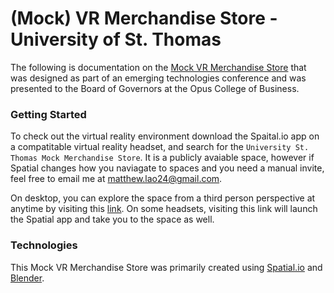 # (Mock) VR Merchandise Store - University of St. Thomas 
The following is documentation on the [Mock VR Merchandise Store](https://www.spatial.io/s/Shop-6243c62ac40e940001b4b203?share=8455234183693210692) that was designed as part of an emerging technologies conference and was
presented to the Board of Governors at the Opus College of Business. 

### Getting Started
To check out the virtual reality environment download the Spaital.io app on a compatitable virtual reality headset, and search for the `University St. Thomas Mock Merchandise Store`. It is a publicly avaiable space, however if Spatial changes how you naviagate to spaces and you need a manual invite, feel free to email me at [matthew.lao24@gmail.com](matthew.lao24@gmail.com).

On desktop, you can explore the space from a third person perspective at anytime by visiting this [link](https://www.spatial.io/s/Shop-6243c62ac40e940001b4b203?share=8455234183693210692). On some headsets, visiting this link will launch the Spatial app and take you to the space as well.

### Technologies
This Mock VR Merchandise Store was primarily created using [Spatial.io](https://www.spatial.io/) and [Blender](https://www.blender.org/).
